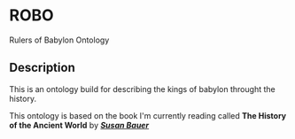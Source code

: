 # ROBO

Rulers of Babylon Ontology

## Description

This is an ontology build for describing the kings of babylon throught the history. 

This ontology is based on the book I'm currently reading called __The History of the Ancient World__ by __*[Susan Bauer]*__

[Susan Bauer]: https://susanwisebauer.com/ 